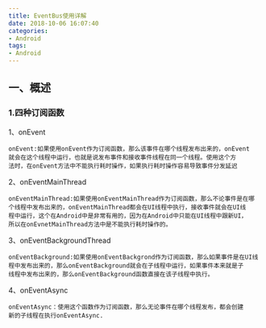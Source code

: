 ```yaml
---
title: EventBus使用详解
date: 2018-10-06 16:07:40
categories:
- Android
tags:
- Android
---
```


## 一、概述

### 1.四种订阅函数
1、onEvent
```
onEvent:如果使用onEvent作为订阅函数，那么该事件在哪个线程发布出来的，onEvent
就会在这个线程中运行，也就是说发布事件和接收事件线程在同一个线程。使用这个方
法时，在onEvent方法中不能执行耗时操作，如果执行耗时操作容易导致事件分发延迟
```
2、onEventMainThread
```
onEventMainThread:如果使用onEventMainThread作为订阅函数，那么不论事件是在哪
个线程中发布出来的，onEventMainThread都会在UI线程中执行，接收事件就会在UI线
程中运行，这个在Android中是非常有用的，因为在Android中只能在UI线程中跟新UI，
所以在onEvnetMainThread方法中是不能执行耗时操作的。
```
<!-- more -->
3、onEventBackgroundThread
```
onEventBackground:如果使用onEventBackgrond作为订阅函数，那么如果事件是在UI线
程中发布出来的，那么onEventBackground就会在子线程中运行，如果事件本来就是子 
线程中发布出来的，那么onEventBackground函数直接在该子线程中执行。
```
4、onEventAsync
```
onEventAsync：使用这个函数作为订阅函数，那么无论事件在哪个线程发布，都会创建
新的子线程在执行onEventAsync.
```

